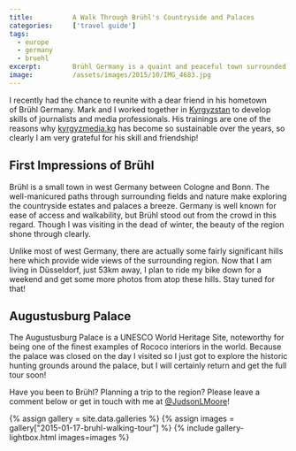 ```yaml
---
title:			A Walk Through Brühl's Countryside and Palaces
categories:		['travel guide']
tags:
  - europe
  - germany
  - bruehl
excerpt:		Brühl Germany is a quaint and peaceful town surrounded by palaces, historic estates and wonderful walking paths. Join me on my walk through Brühl!
image:			/assets/images/2015/10/IMG_4683.jpg
---
```



I recently had the chance to reunite with a dear friend in his hometown of Brühl Germany. Mark and I worked together in [Kyrgyzstan](/kyrgyzstan/) to develop skills of journalists and media professionals. His trainings are one of the reasons why [kyrgyzmedia.kg](http://kyrgyzmedia.kg) has become so sustainable over the years, so clearly I am very grateful for his skill and friendship!

## First Impressions of Brühl

Brühl is a small town in west Germany between Cologne and Bonn. The well-manicured paths through surrounding fields and nature make exploring the countryside estates and palaces a breeze. Germany is well known for ease of access and walkability, but Brühl stood out from the crowd in this regard. Though I was visiting in the dead of winter, the beauty of the region shone through clearly.

Unlike most of west Germany, there are actually some fairly significant hills here which provide wide views of the surrounding region. Now that I am living in Düsseldorf, just 53km away, I plan to ride my bike down for a weekend and get some more photos from atop these hills. Stay tuned for that!

## Augustusburg Palace

The Augustusburg Palace is a UNESCO World Heritage Site, noteworthy for being one of the finest examples of Rococo interiors in the world. Because the palace was closed on the day I visited so I just got to explore the historic hunting grounds around the palace, but I will certainly return and get the full tour soon!

Have you been to Brühl? Planning a trip to the region? Please leave a comment below or get in touch with me at [@JudsonLMoore](https://twitter.com/judsonlmoore)!

{% assign gallery = site.data.galleries %}
{% assign images = gallery["2015-01-17-bruhl-walking-tour"] %}
{% include gallery-lightbox.html images=images %}
